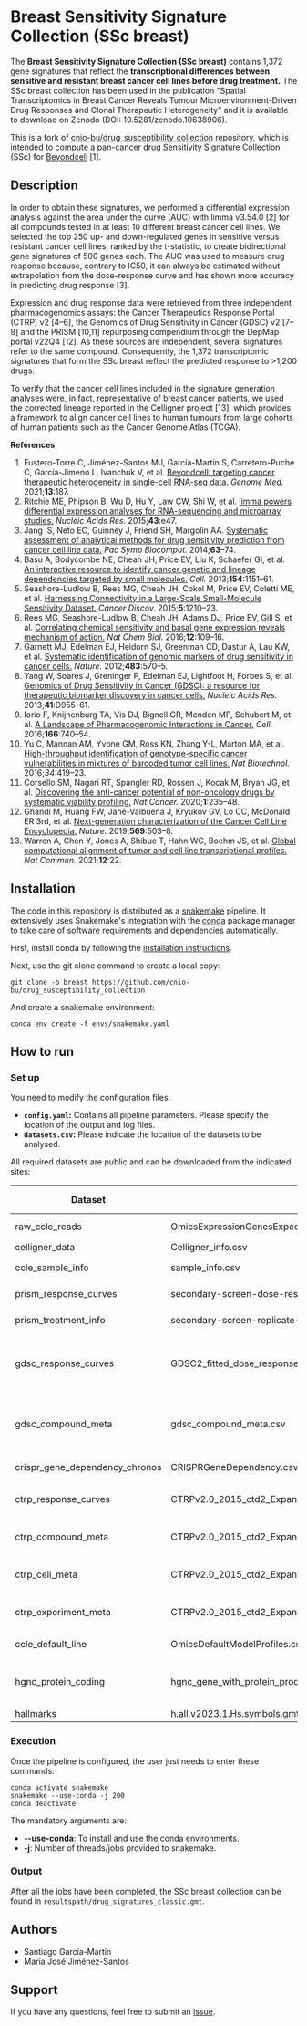 # Breast Sensitivity Signature Collection (SSc breast)
The **Breast Sensitivity Signature Collection (SSc breast)** contains 1,372 gene signatures that reflect the **transcriptional differences between sensitive and resistant breast cancer cell lines before drug treatment.** The SSc breast collection has been used in the publication "Spatial Transcriptomics in Breast Cancer Reveals Tumour Microenvironment-Driven Drug Responses and Clonal Therapeutic Heterogeneity" and it is available to download on Zenodo (DOI: 10.5281/zenodo.10638906).

This is a fork of [cnio-bu/drug_susceptibility_collection](https://github.com/cnio-bu/drug_susceptibility_collection) repository, which is intended to compute a pan-cancer drug Sensitivity Signature Collection (SSc) for [Beyondcell](https://github.com/cnio-bu/beyondcell) [1].

## Description
In order to obtain these signatures, we performed a differential expression analysis against the area under the curve (AUC) with limma v3.54.0 [2] for all compounds tested in at least 10 different breast cancer cell lines. We selected the top 250 up- and down-regulated genes in sensitive versus resistant cancer cell lines, ranked by the t-statistic, to create bidirectional gene signatures of 500 genes each. The AUC was used to measure drug response because, contrary to IC50, it can always be estimated without extrapolation from the dose-response curve and has shown more accuracy in predicting drug response [3].

Expression and drug response data were retrieved from three independent pharmacogenomics assays: the Cancer Therapeutics Response Portal (CTRP) v2 [4–6], the Genomics of Drug Sensitivity in Cancer (GDSC) v2 [7–9] and the PRISM [10,11] repurposing compendium through the DepMap portal v22Q4 [12]. As these sources are independent, several signatures refer to the same compound. Consequently, the 1,372 transcriptomic signatures that form the SSc breast reflect the predicted response to >1,200 drugs.

To verify that the cancer cell lines included in the signature generation analyses were, in fact, representative of breast cancer patients, we used the corrected lineage reported in the Celligner project [13], which provides a framework to align cancer cell lines to human tumours from large cohorts of human patients such as the Cancer Genome Atlas (TCGA).

**References**

1. Fustero-Torre C, Jiménez-Santos MJ, García-Martín S, Carretero-Puche C, García-Jimeno L, Ivanchuk V, et al. [Beyondcell: targeting cancer therapeutic heterogeneity in single-cell RNA-seq data.](https://genomemedicine.biomedcentral.com/articles/10.1186/s13073-021-01001-x) *Genome Med.* 2021;**13**:187.
2. Ritchie ME, Phipson B, Wu D, Hu Y, Law CW, Shi W, et al. [limma powers differential expression analyses for RNA-sequencing and microarray studies.](https://academic.oup.com/nar/article/43/7/e47/2414268?login=false) *Nucleic Acids Res.* 2015;**43**:e47.
3. Jang IS, Neto EC, Guinney J, Friend SH, Margolin AA. [Systematic assessment of analytical methods for drug sensitivity prediction from cancer cell line data.](https://www.worldscientific.com/doi/abs/10.1142/9789814583220_0007) *Pac Symp Biocomput.* 2014;**63**–74.
4. Basu A, Bodycombe NE, Cheah JH, Price EV, Liu K, Schaefer GI, et al. [An interactive resource to identify cancer genetic and lineage dependencies targeted by small molecules.](https://www.cell.com/cell/fulltext/S0092-8674(13)00960-4?_returnURL=https%3A%2F%2Flinkinghub.elsevier.com%2Fretrieve%2Fpii%2FS0092867413009604%3Fshowall%3Dtrue) *Cell.* 2013;**154**:1151–61.
5. Seashore-Ludlow B, Rees MG, Cheah JH, Cokol M, Price EV, Coletti ME, et al. [Harnessing Connectivity in a Large-Scale Small-Molecule Sensitivity Dataset.](https://aacrjournals.org/cancerdiscovery/article/5/11/1210/4735/Harnessing-Connectivity-in-a-Large-Scale-Small) *Cancer Discov.* 2015;**5**:1210–23.
6. Rees MG, Seashore-Ludlow B, Cheah JH, Adams DJ, Price EV, Gill S, et al. [Correlating chemical sensitivity and basal gene expression reveals mechanism of action.](https://www.nature.com/articles/nchembio.1986) *Nat Chem Biol.* 2016;**12**:109–16.
7. Garnett MJ, Edelman EJ, Heidorn SJ, Greenman CD, Dastur A, Lau KW, et al. [Systematic identification of genomic markers of drug sensitivity in cancer cells.](https://www.nature.com/articles/nature11005) *Nature.* 2012;**483**:570–5.
8. Yang W, Soares J, Greninger P, Edelman EJ, Lightfoot H, Forbes S, et al. [Genomics of Drug Sensitivity in Cancer (GDSC): a resource for therapeutic biomarker discovery in cancer cells.](https://academic.oup.com/nar/article/41/D1/D955/1059448?login=false) *Nucleic Acids Res.* 2013;**41**:D955–61.
9. Iorio F, Knijnenburg TA, Vis DJ, Bignell GR, Menden MP, Schubert M, et al. [A Landscape of Pharmacogenomic Interactions in Cancer.](https://www.cell.com/cell/fulltext/S0092-8674(16)30746-2?_returnURL=https%3A%2F%2Flinkinghub.elsevier.com%2Fretrieve%2Fpii%2FS0092867416307462%3Fshowall%3Dtrue) *Cell.* 2016;**166**:740–54.
10. Yu C, Mannan AM, Yvone GM, Ross KN, Zhang Y-L, Marton MA, et al. [High-throughput identification of genotype-specific cancer vulnerabilities in mixtures of barcoded tumor cell lines.](https://www.nature.com/articles/nbt.3460) *Nat Biotechnol.* 2016;*34*:419–23.
11. Corsello SM, Nagari RT, Spangler RD, Rossen J, Kocak M, Bryan JG, et al. [Discovering the anti-cancer potential of non-oncology drugs by systematic viability profiling.](https://www.nature.com/articles/s43018-019-0018-6) *Nat Cancer.* 2020;**1**:235–48.
12. Ghandi M, Huang FW, Jané-Valbuena J, Kryukov GV, Lo CC, McDonald ER 3rd, et al. [Next-generation characterization of the Cancer Cell Line Encyclopedia.](https://www.nature.com/articles/s41586-019-1186-3) *Nature.* 2019;**569**:503–8.
13. Warren A, Chen Y, Jones A, Shibue T, Hahn WC, Boehm JS, et al. [Global computational alignment of tumor and cell line transcriptional profiles.](https://www.nature.com/articles/s41467-020-20294-x) *Nat Commun.* 2021;**12**:22.

## Installation
The code in this repository is distributed as a [snakemake](https://snakemake.readthedocs.io/en/stable/#) pipeline. It extensively uses Snakemake's integration with the [conda](https://docs.conda.io/en/latest/) package manager to take care of software requirements and dependencies automatically.

First, install conda by following the [installation instructions](https://conda.io/projects/conda/en/latest/user-guide/install/index.html).

Next, use the git clone command to create a local copy:

```
git clone -b breast https://github.com/cnio-bu/drug_susceptibility_collection
```

And create a snakemake environment:

```
conda env create -f envs/snakemake.yaml
```

## How to run

### Set up
You need to modify the configuration files:

* **`config.yaml`:** Contains all pipeline parameters. Please specify the location of the output and log files.
* **`datasets.csv`:** Please indicate the location of the datasets to be analysed.

All required datasets are public and can be downloaded from the indicated sites:

| Dataset                        | File                                                           | Download from                                                                                                 |
|--------------------------------|----------------------------------------------------------------|---------------------------------------------------------------------------------------------------------------|
| raw_ccle_reads                 | OmicsExpressionGenesExpectedCountProfile.csv                   | [DepMap](https://depmap.org/portal/download/all/) (v22Q4)                                                     |
| celligner_data                 | Celligner_info.csv                                             | [figshare](https://figshare.com/articles/dataset/Celligner_data/11965269)                                     |
| ccle_sample_info               | sample_info.csv                                                | [DepMap](https://depmap.org/portal/download/all/) (v22Q2)                                                     |
| prism_response_curves          | secondary-screen-dose-response-curve-parameters.csv            | [DepMap](https://depmap.org/portal/download/all/) (v19Q4)                                                     |
| prism_treatment_info           | secondary-screen-replicate-collapsed-treatment-info.csv        | [DepMap](https://depmap.org/portal/download/all/) (v19Q4)                                                     |
| gdsc_response_curves           | GDSC2_fitted_dose_response_*.xlsx                              | [GDSC](https://www.cancerrxgene.org/downloads/bulk_download) (Accessed 25 February 2020)                      |
| gdsc_compound_meta             | gdsc_compound_meta.csv                                         | [GDSC](https://www.cancerrxgene.org/compounds) (Accessed 25 February 2020)                                                                                                           |
| crispr_gene_dependency_chronos | CRISPRGeneDependency.csv                                       | [DepMap](https://depmap.org/portal/download/all/) (v22Q4)                                                     |
| ctrp_response_curves           | CTRPv2.0_2015_ctd2_ExpandedDataset/v20.data.curves_post_qc.txt | [DepMap](https://depmap.org/portal/download/all/) (vCTRP CTD^2)                                               |
| ctrp_compound_meta             | CTRPv2.0_2015_ctd2_ExpandedDataset/v20.meta.per_compound.txt   | [DepMap](https://depmap.org/portal/download/all/) (vCTRP CTD^2)                                               |
| ctrp_cell_meta                 | CTRPv2.0_2015_ctd2_ExpandedDataset/v20.meta.per_cell_line.txt  | [DepMap](https://depmap.org/portal/download/all/) (vCTRP CTD^2)                                               |
| ctrp_experiment_meta           | CTRPv2.0_2015_ctd2_ExpandedDataset/v20.meta.per_experiment.txt | [DepMap](https://depmap.org/portal/download/all/) (vCTRP CTD^2)                                               |
| ccle_default_line              | OmicsDefaultModelProfiles.csv                                  | [DepMap](https://depmap.org/portal/download/all/) (v22Q4)                                                     |
| hgnc_protein_coding            | hgnc_gene_with_protein_product.tsv                             | [HGNC](https://ftp.ebi.ac.uk/pub/databases/genenames/hgnc/tsv/hgnc_complete_set.txt) (Accessed 22 March 2023) |
| hallmarks                      | h.all.v2023.1.Hs.symbols.gmt                                   | [MSigDB](https://www.gsea-msigdb.org/gsea/msigdb/index.jsp)                                                   |

### Execution
Once the pipeline is configured, the user just needs to enter these commands:

```
conda activate snakemake
snakemake --use-conda -j 200
conda deactivate
```

The mandatory arguments are:

* **--use-conda**: To install and use the conda environments.
* **-j**: Number of threads/jobs provided to snakemake.

### Output
After all the jobs have been completed, the SSc breast collection can be found in `resultspath/drug_signatures_classic.gmt`.

## Authors

* Santiago García-Martín
* María José Jiménez-Santos

<!-- ## Citation -->

## Support
If you have any questions, feel free to submit an [issue](https://github.com/cnio-bu/SSc-breast/issues).
